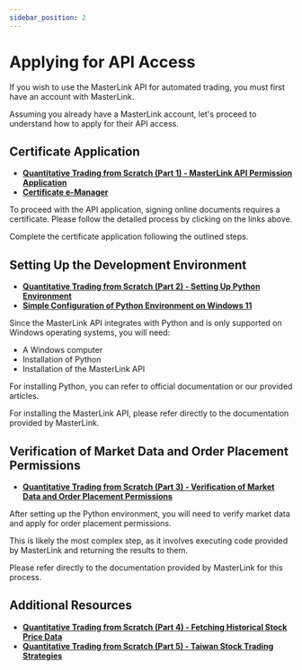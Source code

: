 ```yaml
---
sidebar_position: 2
---
```


# Applying for API Access

If you wish to use the MasterLink API for automated trading, you must first have an account with MasterLink.

Assuming you already have a MasterLink account, let's proceed to understand how to apply for their API access.

## Certificate Application

- [**Quantitative Trading from Scratch (Part 1) - MasterLink API Permission Application**](https://quantpass.org/masterlink-api/)
- [**Certificate e-Manager**](https://www.masterlink.com.tw/certificate-eoperation)

To proceed with the API application, signing online documents requires a certificate. Please follow the detailed process by clicking on the links above.

Complete the certificate application following the outlined steps.

## Setting Up the Development Environment

- [**Quantitative Trading from Scratch (Part 2) - Setting Up Python Environment**](https://quantpass.org/masterlink-3/)
- [**Simple Configuration of Python Environment on Windows 11**](https://docsaid.org/blog/windows-python-settings)

Since the MasterLink API integrates with Python and is only supported on Windows operating systems, you will need:

- A Windows computer
- Installation of Python
- Installation of the MasterLink API

For installing Python, you can refer to official documentation or our provided articles.

For installing the MasterLink API, please refer directly to the documentation provided by MasterLink.

## Verification of Market Data and Order Placement Permissions

- [**Quantitative Trading from Scratch (Part 3) - Verification of Market Data and Order Placement Permissions**](https://quantpass.org/masterlink-4/)

After setting up the Python environment, you will need to verify market data and apply for order placement permissions.

This is likely the most complex step, as it involves executing code provided by MasterLink and returning the results to them.

Please refer directly to the documentation provided by MasterLink for this process.

## Additional Resources

- [**Quantitative Trading from Scratch (Part 4) - Fetching Historical Stock Price Data**](https://quantpass.org/masterlink-5/)
- [**Quantitative Trading from Scratch (Part 5) - Taiwan Stock Trading Strategies**](https://quantpass.org/masterlink-6/)
